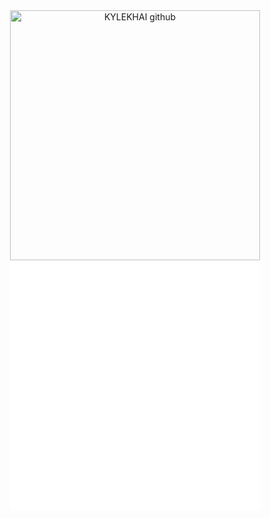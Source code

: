 <div align="center">
    <img src="kylekhai.svg" width="400" height="400" alt="KYLEKHAI github">
</div>

<div align="center">
    <iframe src="profile.html" width="400" height="400" frameborder="0" scrolling="no"></iframe>
</div>
